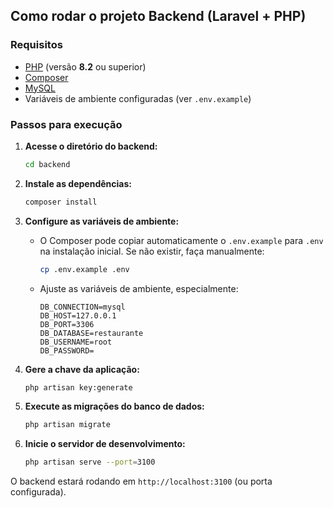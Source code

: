 ## Como rodar o projeto Backend (Laravel + PHP)

### Requisitos

- [PHP](https://www.php.net/) (versão **8.2** ou superior)
- [Composer](https://getcomposer.org/)
- [MySQL](https://www.mysql.com/)
- Variáveis de ambiente configuradas (ver `.env.example`)

### Passos para execução

1. **Acesse o diretório do backend:**
    ```bash
    cd backend
    ```

2. **Instale as dependências:**
    ```bash
    composer install
    ```

3. **Configure as variáveis de ambiente:**
    - O Composer pode copiar automaticamente o `.env.example` para `.env` na instalação inicial. Se não existir, faça manualmente:
      ```bash
      cp .env.example .env
      ```
    - Ajuste as variáveis de ambiente, especialmente:
      ```
      DB_CONNECTION=mysql
      DB_HOST=127.0.0.1
      DB_PORT=3306
      DB_DATABASE=restaurante
      DB_USERNAME=root
      DB_PASSWORD=

      ```

4. **Gere a chave da aplicação:**
    ```bash
    php artisan key:generate
    ```

5. **Execute as migrações do banco de dados:**
    ```bash
    php artisan migrate
    ```

6. **Inicie o servidor de desenvolvimento:**
    ```bash
    php artisan serve --port=3100
    ```

O backend estará rodando em `http://localhost:3100` (ou porta configurada).
